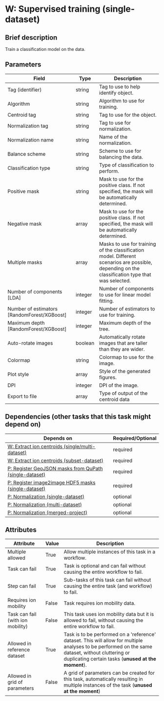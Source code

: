 # W: Supervised training (single-dataset)

## Brief description
Train a classification model on the data.

## Parameters
| Field                                       | Type    | Description                                                                                                                                      |
|---------------------------------------------|---------|--------------------------------------------------------------------------------------------------------------------------------------------------|
| Tag (identifier)                            | string  | Tag to use to help identify object.                                                                                                              |
| Algorithm                                   | string  | Algorithm to use for training.                                                                                                                   |
| Centroid tag                                | string  | Tag to use for the object.                                                                                                                       |
| Normalization tag                           | string  | Tag to use for normalization.                                                                                                                    |
| Normalization name                          | string  | Name of the normalization.                                                                                                                       |
| Balance scheme                              | string  | Scheme to use for balancing the data.                                                                                                            |
| Classification type                         | string  | Type of classification to perform.                                                                                                               |
| Positive mask                               | string  | Mask to use for the positive class. If not specified, the mask will be automatically determined.                                                 |
| Negative mask                               | array   | Mask to use for the positive class. If not specified, the mask will be automatically determined.                                                 |
| Multiple masks                              | array   | Masks to use for training of the classification model. Different scenarios are possible, depending on the classification type that was selected. |
| Number of components [LDA]                  | integer | Number of components to use for linear model fitting.                                                                                            |
| Number of estimators [RandomForest/XGBoost] | integer | Number of estimators to use for training.                                                                                                        |
| Maximum depth [RandomForest/XGBoost]        | integer | Maximum depth of the tree.                                                                                                                       |
| Auto-rotate images                          | boolean | Automatically rotate images that are taller than they are wider.                                                                                 |
| Colormap                                    | string  | Colormap to use for the image.                                                                                                                   |
| Plot style                                  | array   | Style of the generated figures.                                                                                                                  |
| DPI                                         | integer | DPI of the image.                                                                                                                                |
| Export to file                              | array   | Type of output of the centroid data                                                                                                              |



## Dependencies (other tasks that this task might depend on)
| Depends on                                                                             | Required/Optional   |
|----------------------------------------------------------------------------------------|---------------------|
| [W: Extract ion centroids (single/multi-dataset)](wf_mz_extract_centroids.md)          | required            |
| [W: Extract ion centroids (subset-dataset)](wf_mz_extract_centroids_subset.md)         | required            |
| [P: Register GeoJSON masks from QuPath (single-dataset)](pre_geojson_registration.md)  | required            |
| [P: Register image2image HDF5 masks (single-dataset)](pre_image2image_registration.md) | required            |
| [P: Normalization (single-dataset)](pre_normalization_single.md)                       | optional            |
| [P: Normalization (multi-dataset)](pre_normalization_multi.md)                         | optional            |
| [P: Normalization (merged-project)](pre_normalization_project.md)                      | optional            |



## Attributes
| Attribute                         | Value   | Description                                                                                                                                                                                              |
|-----------------------------------|---------|----------------------------------------------------------------------------------------------------------------------------------------------------------------------------------------------------------|
| Multiple allowed                  | True    | Allow multiple instances of this task in a workflow.                                                                                                                                                     |
| Task can fail                     | True    | Task is optional and can fail without causing the entire workflow to fail.                                                                                                                               |
| Step can fail                     | True    | Sub-tasks of this task can fail without causing the entire task (and workflow) to fail.                                                                                                                  |
| Requires ion mobility             | False   | Task requires ion mobility data.                                                                                                                                                                         |
| Task can fail (with ion mobility) | False   | This task uses ion mobility data but it is allowed to fail, without causing the entire workflow to fail.                                                                                                 |
| Allowed in reference dataset      | True    | Task is to be performed on a 'reference' dataset. This will allow for multiple analyses to be performed on the same dataset, without cluttering or duplicating certain tasks (**unused at the moment**). |
| Allowed in grid of parameters     | False   | A grid of parameters can be created for this task, automatically resulting in multiple instances of the task (**unused at the moment**)                                                                  |